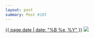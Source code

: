 ```yaml
---
layout: post
summary: Post #185
---
```


<p>
  <time><a href="/185">{{ page.date | date: "%B %e, %Y" }}</a></time>
  <a href="/185"><img src="{{ site.assets_url }}/185-640.jpg" srcset="{{ site.assets_url }}/185-1280.jpg 1280w, {{ site.assets_url }}/185-960.jpg 960w, {{ site.assets_url }}/185-640.jpg 640w, {{ site.assets_url }}/185-320.jpg 320w" sizes="(min-width: 700px) 50vw, calc(100vw - 2rem)" /></a>
</p>
